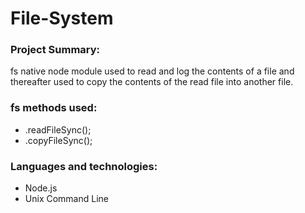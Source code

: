 # File-System
### Project Summary:
fs native node module used to read and log the contents of a file and thereafter used to copy the contents of the read file into another file.
### fs methods used:
- .readFileSync();
- .copyFileSync();
### Languages and technologies:
- Node.js
- Unix Command Line
